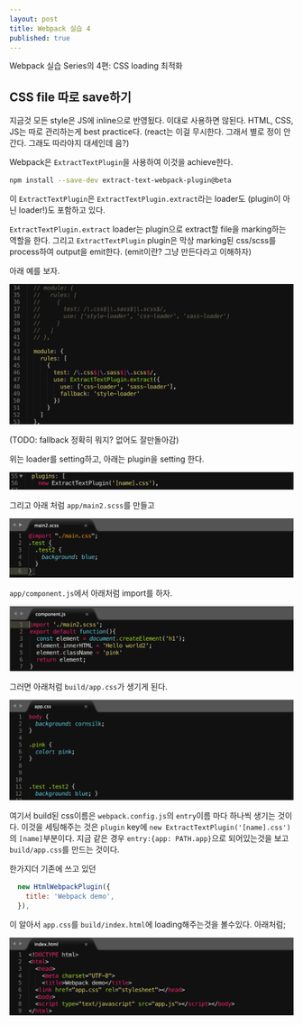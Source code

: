 ```yaml
---
layout: post
title: Webpack 실습 4
published: true
---
```


Webpack 실습 Series의 4편: CSS loading 최적화

## CSS file 따로 save하기
지금것 모든 style은 JS에 inline으로 반영됬다. 이대로 사용하면 않된다. HTML, CSS, JS는 따로 관리하는게 best practice다. (react는 이걸 무시한다. 그래서 별로 정이 안간다. 그래도 따라야지 대세인데 음?)

Webpack은 `ExtractTextPlugin`을 사용하여 이것을 achieve한다.

```bash
npm install --save-dev extract-text-webpack-plugin@beta
```

이 `ExtractTextPlugin`은  `ExtractTextPlugin.extract`라는 loader도 (plugin이 아닌 loader!)도 포함하고 있다.

`ExtractTextPlugin.extract` loader는 plugin으로 extract할 file을 marking하는 역할을 한다. 그리고 `ExtractTextPlugin` plugin은 막상 marking된 css/scss를 process하여 output을 emit한다.
(emit이란? 그냥 만든다라고 이해하자)

아래 예를 보자.

![extract-css-loader](/images/webpack3-extract-css-loader.png)

(TODO: fallback 정확히 뭐지? 없어도 잘만돌아감)

위는 loader를 setting하고, 아래는 plugin을 setting 한다.

![extract-css-plugin](/images/webpack3-extract-css-plugin.png)

그리고 아래 처럼 `app/main2.scss`를 만들고

![main2-scss](/images/webpack3-main2-scss.png)

`app/component.js`에서 아래처럼 import를 하자.

![component-js](/images/webpack3-component-js.png)

그러면 아래처럼 `build/app.css`가 생기게 된다.

![app-css](/images/webpack3-app-css.png)

여기서 build된 css이름은 `webpack.config.js`의 `entry`이름 마다 하나씩 생기는 것이다. 이것을 세팅해주는 것은 `plugin` key에 `new ExtractTextPlugin('[name].css')`의 `[name]`부분이다.
지금 같은 경우 `entry:{app: PATH.app}`으로 되어있는것을 보고 `build/app.css`를 만드는 것이다.

한가지더 기존에 쓰고 있던 
```js
  new HtmlWebpackPlugin({
    title: 'Webpack demo',
  }),
```

이 알아서 `app.css`를 `build/index.html`에 loading해주는것을 볼수있다. 아래처럼;

![index-html](/images/webpack3-index-html.png)